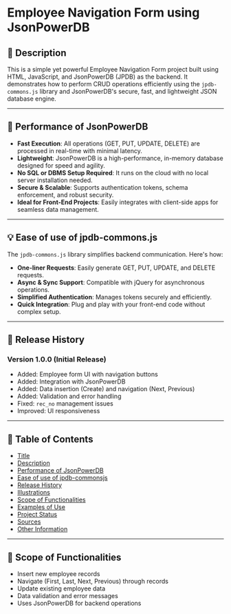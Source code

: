 # Employee Navigation Form using JsonPowerDB

## 📄 Description

This is a simple yet powerful Employee Navigation Form project built using HTML, JavaScript, and JsonPowerDB (JPDB) as the backend. It demonstrates how to perform CRUD operations efficiently using the `jpdb-commons.js` library and JsonPowerDB's secure, fast, and lightweight JSON database engine.

---

## 🚀 Performance of JsonPowerDB

- **Fast Execution**: All operations (GET, PUT, UPDATE, DELETE) are processed in real-time with minimal latency.
- **Lightweight**: JsonPowerDB is a high-performance, in-memory database designed for speed and agility.
- **No SQL or DBMS Setup Required**: It runs on the cloud with no local server installation needed.
- **Secure & Scalable**: Supports authentication tokens, schema enforcement, and robust security.
- **Ideal for Front-End Projects**: Easily integrates with client-side apps for seamless data management.

---

## 💡 Ease of use of jpdb-commons.js

The `jpdb-commons.js` library simplifies backend communication. Here's how:

- **One-liner Requests**: Easily generate GET, PUT, UPDATE, and DELETE requests.
- **Async & Sync Support**: Compatible with jQuery for asynchronous operations.
- **Simplified Authentication**: Manages tokens securely and efficiently.
- **Quick Integration**: Plug and play with your front-end code without complex setup.

---

## 📜 Release History

### Version 1.0.0 (Initial Release)
- Added: Employee form UI with navigation buttons
- Added: Integration with JsonPowerDB
- Added: Data insertion (Create) and navigation (Next, Previous)
- Added: Validation and error handling
- Fixed: `rec_no` management issues
- Improved: UI responsiveness

---

## 📑 Table of Contents

- [Title](#employee-navigation-form-using-jsonpowerdb)
- [Description](#-description)
- [Performance of JsonPowerDB](#-performance-of-jsonpowerdb)
- [Ease of use of jpdb-commonsjs](#-ease-of-use-of-jpdb-commonsjs)
- [Release History](#-release-history)
- [Illustrations](#-illustrations)
- [Scope of Functionalities](#-scope-of-functionalities)
- [Examples of Use](#-examples-of-use)
- [Project Status](#-project-status)
- [Sources](#-sources)
- [Other Information](#-other-information)

---


## 📌 Scope of Functionalities

- Insert new employee records
- Navigate (First, Last, Next, Previous) through records
- Update existing employee data
- Data validation and error messages
- Uses JsonPowerDB for backend operations

